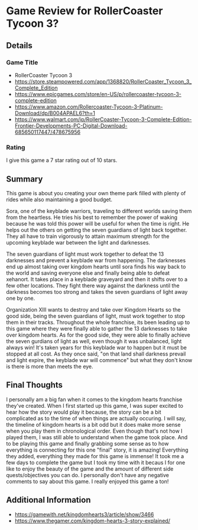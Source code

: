 # Game Review for RollerCoaster Tycoon 3?

## Details

### Game Title

* RollerCoaster Tycoon 3
* https://store.steampowered.com/app/1368820/RollerCoaster_Tycoon_3_Complete_Edition
* https://www.epicgames.com/store/en-US/p/rollercoaster-tycoon-3-complete-edition
* https://www.amazon.com/Rollercoaster-Tycoon-3-Platinum-Download/dp/B004APAEL6?th=1
* https://www.walmart.com/ip/RollerCoaster-Tycoon-3-Complete-Edition-Frontier-Developments-PC-Digital-Download-685650117447/478675956

### Rating

I give this game a 7 star rating out of 10 stars.

## Summary

This game is about you creating your own theme park filled with plenty of rides while also maintaining a good budget. 

Sora, one of the keyblade warriors, traveling to different worlds saving them from the heartless. He tries his best to remember the power of waking because he was told this power will be useful for when the time is right. He helps out the others on getting the seven guardians of light back together. They all have to train vigorously to attain maximum strength for the upcoming keyblade war between the light and darknesses. 

The seven guardians of light must work together to defeat the 13 darknesses and prevent a keyblade war from happening. The darknesses end up almost taking over kingdom hearts until sora finds his way back to the world and saving everyone else and finally being able to defeat xehanort. It takes place in a keyblade graveyard and then it shifts over to a few other locations. They fight there way against the darkness until the darkness becomes too strong and takes the seven guardians of light away one by one. 

Organization XIII wants to destroy and take over Kingdom Hearts so the good side, being the seven guardians of light, must work together to stop them in their tracks. Throughout the whole franchise, its been leading up to this game where they were finally able to gather the 13 darknesses to take over kingdom hearts. As for the good side, they were able to finally achieve the seven gurdians of light as well, even though it was unbalanced, light always win! It's taken years for this keyblade war to happen but it must be stopped at all cost. As they once said, "on that land shall darkness prevail and light expire, the keyblade war will commence" but what they don't know is there is more than meets the eye.

## Final Thoughts

I personally am a big fan when it comes to the kingdom hearts franchise they've created. When I first started up this game, I was super excited to hear how the story would play it because, the story can be a bit complicated as to the time of when things are actually occuring. I will say, the timeline of kingdom hearts is a bit odd but it does make more sense when you play them in chronological order. Even though that's not how I played them, I was still able to understand when the game took place. And to be playing this game and finally grabbing some sense as to how everything is connecting for this one "final" story, it is amazing! Everything they added, everything they made for this game is immense! It took me a few days to complete the game but I took my time with it becaus I for one like to enjoy the beauty of the game and the amount of different side quests/objectives you can do. I personally don't have any negative comments to say about this game. I really enjoyed this game a ton! 


## Additional Information

* https://gamewith.net/kingdomhearts3/article/show/3466
* https://www.thegamer.com/kingdom-hearts-3-story-explained/
